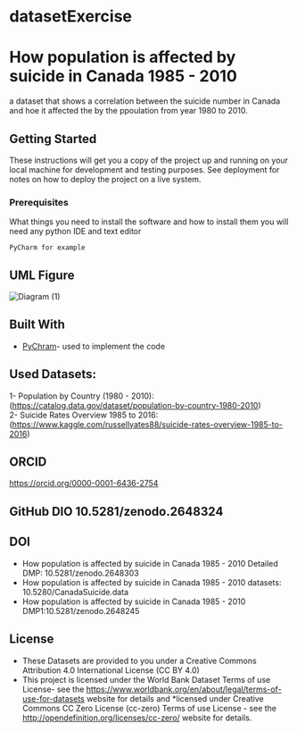 # datasetExercise
# How population is affected by suicide in Canada 1985 - 2010
a dataset that shows a correlation between the suicide number in Canada and hoe it affected the by the ppoulation from year 1980 to 2010.

## Getting Started

These instructions will get you a copy of the project up and running on your local machine for development and testing purposes. See deployment for notes on how to deploy the project on a live system.

### Prerequisites

What things you need to install the software and how to install them
you will need any python IDE and text editor

```
PyCharm for example
```

## UML Figure 
![Diagram (1)](https://user-images.githubusercontent.com/44063982/56482556-2b577e80-64c5-11e9-8e4c-0d67b7e0252a.png)


## Built With

* [PyChram](https://www.jetbrains.com/help/pycharm/manage-projects-hosted-on-github.html)- used to implement the code 

## Used Datasets: 
1- Population by Country (1980 - 2010): (https://catalog.data.gov/dataset/population-by-country-1980-2010)<br>
2- Suicide Rates Overview 1985 to 2016:(https://www.kaggle.com/russellyates88/suicide-rates-overview-1985-to-2016)

## ORCID
https://orcid.org/0000-0001-6436-2754

## GitHub DIO 10.5281/zenodo.2648324


## DOI
* How population is affected by suicide in Canada 1985 - 2010 Detailed DMP: 10.5281/zenodo.2648303
* How population is affected by suicide in Canada 1985 - 2010 datasets: 10.5280/CanadaSuicide.data
* How population is affected by suicide in Canada 1985 - 2010 DMP1:10.5281/zenodo.2648245


## License
* These Datasets are provided to you under a Creative Commons Attribution 4.0 International License (CC BY 4.0)
* This project is licensed under the World Bank Dataset Terms of use License-
see the https://www.worldbank.org/en/about/legal/terms-of-use-for-datasets website for details
and 
*licensed under Creative Commons CC Zero License (cc-zero) Terms of use License - 
see the http://opendefinition.org/licenses/cc-zero/ website for details.

